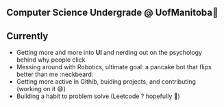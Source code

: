 ## Computer Science Undergrade @ UofManitoba👋

## Currently 
- Getting more and more into **UI** and nerding out on the psychology behind why people click
- Messing around with Robotics, ultimate goal: a pancake bot that flips better than me :neckbeard:
- Getting more active in Githib, buiding projects, and contributing (working on it 😄)
- Building a habit to problem solve (Leetcode ? hopefully 🤔)

<!--
**CMarcoA/CMarcoA** is a ✨ _special_ ✨ repository because its `README.md` (this file) appears on your GitHub profile.

Here are some ideas to get you started:

- 🔭 I’m currently working on ...
- 🌱 I’m currently learning ...
- 👯 I’m looking to collaborate on ...
- 🤔 I’m looking for help with ...
- 💬 Ask me about ...
- 📫 How to reach me: ...
- 😄 Pronouns: ...
- ⚡ Fun fact: ...
-->

